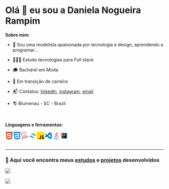 # Olá 👋 eu sou a Daniela Nogueira Rampim


**Sobre mim:**

- 🧵 Sou uma modelista apaixonada por tecnologia e design, aprendendo a programar...

- 👩🏻‍💻 Estudo tecnologias para Full stack 

- 🎓 Bacharel em Moda
  
- 💼 Em transição de carreira

- 📬 Contatos: [linkedIn](https://www.linkedin.com/in/daniela-nogueira-rampim/), [instagram](https://www.instagram.com/daninogueiraa/), [email](mailto:daninogueira.dev@gmail.com)

- 🌎 Blumenau - SC - Brazil
 <br> 

**Linguagens e ferramentas:**

<div style="display:flex">
    <img width="25px" src="./src/html5.png">
    <img width="25px" src="./src/css-3.png">
    <img width="25px" src="./src/sass.png">
    <img width="25px" src="./src/tailwind.png">
    <img width="25px" src="./src/js.png">
    <img width="25px" src="./src/vscode-icon.png">
    <img width="25px" src="./src/java.png">
    <img width="25px" src="./src/intelliJ-icon.png">
</div>
<br>


***


### 📒 Aqui você encontra meus [estudos](https://github.com/nogueiraDani/meus-estudos) e [projetos](https://github.com/nogueiraDani/meus-projetos) desenvolvidos


![](https://github-readme-stats.vercel.app/api?username=nogueiraDani&show_icons=true&theme=onedark&include_all_commits=true&count_private=true)


![](https://github-readme-stats.vercel.app/api/top-langs/?username=nogueiraDani&layout=compact&langs_count=7&theme=onedark)













